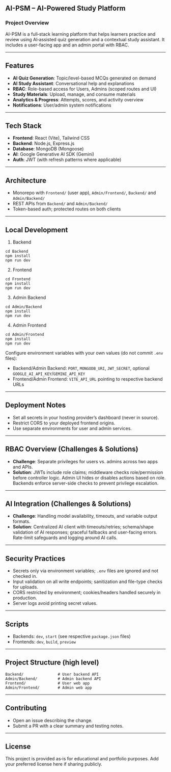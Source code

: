 ## AI-PSM – AI-Powered Study Platform

### Project Overview

AI-PSM is a full‑stack learning platform that helps learners practice and review using AI‑assisted quiz generation and a contextual study assistant. It includes a user-facing app and an admin portal with RBAC.

---

## Features

- **AI Quiz Generation**: Topic/level-based MCQs generated on demand
- **AI Study Assistant**: Conversational help and explanations
- **RBAC**: Role-based access for Users, Admins (scoped routes and UI)
- **Study Materials**: Upload, manage, and consume materials
- **Analytics & Progress**: Attempts, scores, and activity overview
- **Notifications**: User/admin system notifications

---

## Tech Stack

- **Frontend**: React (Vite), Tailwind CSS
- **Backend**: Node.js, Express.js
- **Database**: MongoDB (Mongoose)
- **AI**: Google Generative AI SDK (Gemini)
- **Auth**: JWT (with refresh patterns where applicable)

---

## Architecture

- Monorepo with `Frontend/` (user app), `Admin/Frontend/`, `Backend/` and `Admin/Backend/`
- REST APIs from `Backend/` and `Admin/Backend/`
- Token-based auth; protected routes on both clients

---

## Local Development

1. Backend

```
cd Backend
npm install
npm run dev
```

2. Frontend

```
cd Frontend
npm install
npm run dev
```

3. Admin Backend

```
cd Admin/Backend
npm install
npm run dev
```

4. Admin Frontend

```
cd Admin/Frontend
npm install
npm run dev
```

Configure environment variables with your own values (do not commit `.env` files):

- Backend/Admin Backend: `PORT`, `MONGODB_URI`, `JWT_SECRET`, optional `GOOGLE_AI_API_KEY`/`GEMINI_API_KEY`
- Frontend/Admin Frontend: `VITE_API_URL` pointing to respective backend URLs

---

## Deployment Notes

- Set all secrets in your hosting provider’s dashboard (never in source).
- Restrict CORS to your deployed frontend origins.
- Use separate environments for user and admin services.

---

## RBAC Overview (Challenges & Solutions)

- **Challenge**: Separate privileges for users vs. admins across two apps and APIs.
- **Solution**: JWTs include role claims; middleware checks role/permission before controller logic. Admin UI hides or disables actions based on role. Backends enforce server-side checks to prevent privilege escalation.

---

## AI Integration (Challenges & Solutions)

- **Challenge**: Handling model availability, timeouts, and variable output formats.
- **Solution**: Centralized AI client with timeouts/retries; schema/shape validation of AI responses; graceful fallbacks and user-facing errors. Rate-limit safeguards and logging around AI calls.

---

## Security Practices

- Secrets only via environment variables; `.env` files are ignored and not checked in.
- Input validation on all write endpoints; sanitization and file-type checks for uploads.
- CORS restricted by environment; cookies/headers handled securely in production.
- Server logs avoid printing secret values.

---

## Scripts

- Backends: `dev`, `start` (see respective `package.json` files)
- Frontends: `dev`, `build`, `preview`

---

## Project Structure (high level)

```
Backend/               # User backend API
Admin/Backend/         # Admin backend API
Frontend/              # User web app
Admin/Frontend/        # Admin web app
```

---

## Contributing

- Open an issue describing the change.
- Submit a PR with a clear summary and testing notes.

---

## License

This project is provided as‑is for educational and portfolio purposes. Add your preferred license here if sharing publicly.
